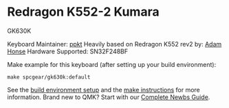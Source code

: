 # Redragon K552-2 Kumara

GK630K

Keyboard Maintainer: [ppkt](https://github.com/ppkt)
Heavily based on Redragon K552 rev2 by: [Adam Honse](https://github.com/CalcProgrammer1)
Hardware Supported: SN32F248BF

Make example for this keyboard (after setting up your build environment):

    make spcgear/gk630k:default

See the [build environment setup](https://docs.qmk.fm/#/getting_started_build_tools) and the [make instructions](https://docs.qmk.fm/#/getting_started_make_guide) for more information. Brand new to QMK? Start with our [Complete Newbs Guide](https://docs.qmk.fm/#/newbs).
